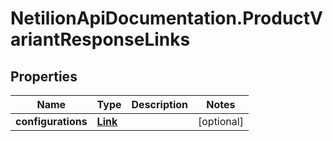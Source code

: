 # NetilionApiDocumentation.ProductVariantResponseLinks

## Properties
Name | Type | Description | Notes
------------ | ------------- | ------------- | -------------
**configurations** | [**Link**](Link.md) |  | [optional] 


